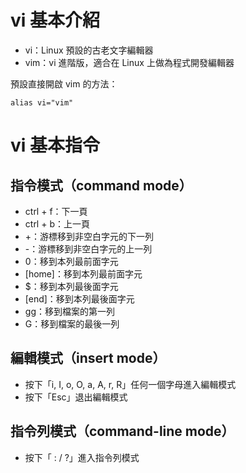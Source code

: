 # vi 基本介紹

* vi：Linux 預設的古老文字編輯器
* vim：vi 進階版，適合在 Linux 上做為程式開發編輯器

預設直接開啟 vim 的方法：

```
alias vi="vim"
```

# vi 基本指令

## 指令模式（command mode）

* ctrl + f：下一頁
* ctrl + b：上一頁
* +：游標移到非空白字元的下一列
* -：游標移到非空白字元的上一列
* 0：移到本列最前面字元
* \[home\]：移到本列最前面字元
* $：移到本列最後面字元
* \[end\]：移到本列最後面字元
* gg：移到檔案的第一列
* G：移到檔案的最後一列

## 編輯模式（insert mode）

* 按下「i, I, o, O, a, A, r, R」任何一個字母進入編輯模式
* 按下「Esc」退出編輯模式

## 指令列模式（command-line mode）

* 按下「 : / ?」進入指令列模式



